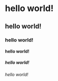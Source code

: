 # hello world!
## hello world!
### hello world!
#### hello world!
##### hello world!
###### hello world!
